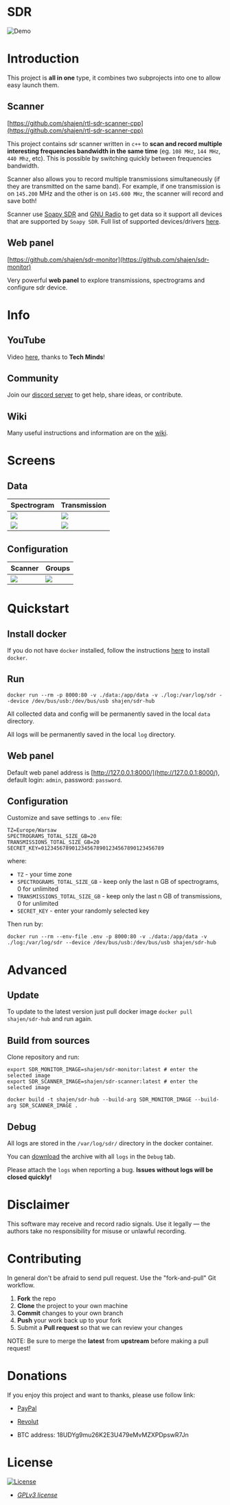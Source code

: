 # SDR

![Demo](images/demo.webp)

# Introduction

This project is **all in one** type, it combines two subprojects into one to allow easy launch them.

## Scanner

[https://github.com/shajen/rtl-sdr-scanner-cpp](https://github.com/shajen/rtl-sdr-scanner-cpp)

This project contains sdr scanner written in `c++` to **scan and record multiple interesting frequencies bandwidth in the same time** (eg. `108 MHz`, `144 MHz`, `440 Mhz`,  etc). This is possible by switching quickly between frequencies bandwidth.

Scanner also allows you to record multiple transmissions simultaneously (if they are transmitted on the same band). For example, if one transmission is on `145.200` MHz and the other is on `145.600 MHz`, the scanner will record and save both!

Scanner use [Soapy SDR](https://github.com/pothosware/SoapySDR) and [GNU Radio](https://github.com/gnuradio/gnuradio) to get data so it support all devices that are supported by `Soapy SDR`. Full list of supported devices/drivers [here](https://github.com/pothosware/SoapyOsmo/wiki).

## Web panel

[https://github.com/shajen/sdr-monitor](https://github.com/shajen/sdr-monitor)

Very powerful **web panel** to explore transmissions, spectrograms and configure sdr device.

# Info

## YouTube

Video [here](https://www.youtube.com/watch?v=YzQ2N0VkKvE), thanks to **Tech Minds**!

## Community

Join our [discord server](https://discord.gg/f2cqeMh6Dh) to get help, share ideas, or contribute.

## Wiki

Many useful instructions and information are on the [wiki](https://github.com/shajen/sdr-hub/wiki).

# Screens

## Data

| Spectrogram | Transmission |
| - | - |
| ![](images/spectrograms.png?raw=1) | ![](images/transmissions.png?raw=1) |
| ![](images/spectrogram.png?raw=1) | ![](images/transmission.png?raw=1) |

## Configuration

| Scanner | Groups |
| - | - |
| ![](images/config.png?raw=1) | ![](images/groups.png?raw=1) |

# Quickstart

## Install docker

If you do not have `docker` installed, follow the instructions [here](https://docs.docker.com/desktop/) to install `docker`.

## Run

```
docker run --rm -p 8000:80 -v ./data:/app/data -v ./log:/var/log/sdr --device /dev/bus/usb:/dev/bus/usb shajen/sdr-hub
```

All collected data and config will be permanently saved in the local `data` directory.

All logs will be permanently saved in the local `log` directory.

## Web panel

Default web panel address is [http://127.0.0.1:8000/](http://127.0.0.1:8000/), default login: `admin`, password: `password`.

## Configuration

Customize and save settings to `.env` file:

```
TZ=Europe/Warsaw
SPECTROGRAMS_TOTAL_SIZE_GB=20
TRANSMISSIONS_TOTAL_SIZE_GB=20
SECRET_KEY=0123456789012345678901234567890123456789
```

where:

- `TZ` - your time zone
- `SPECTROGRAMS_TOTAL_SIZE_GB` - keep only the last n GB of spectrograms, 0 for unlimited
- `TRANSMISSIONS_TOTAL_SIZE_GB` - keep only the last n GB of transmissions, 0 for unlimited
- `SECRET_KEY` - enter your randomly selected key

Then run by:
```
docker run --rm --env-file .env -p 8000:80 -v ./data:/app/data -v ./log:/var/log/sdr --device /dev/bus/usb:/dev/bus/usb shajen/sdr-hub
```

# Advanced

## Update

To update to the latest version just pull docker image `docker pull shajen/sdr-hub` and run again.

## Build from sources

Clone repository and run:

```
export SDR_MONITOR_IMAGE=shajen/sdr-monitor:latest # enter the selected image
export SDR_SCANNER_IMAGE=shajen/sdr-scanner:latest # enter the selected image

docker build -t shajen/sdr-hub --build-arg SDR_MONITOR_IMAGE --build-arg SDR_SCANNER_IMAGE .
```
## Debug

All logs are stored in the `/var/log/sdr/` directory in the docker container.

You can [download](http://127.0.0.1:8000/sdr/logs/) the archive with all `logs` in the `Debug` tab.

Please attach the `logs` when reporting a bug. **Issues without logs will be closed quickly!**

# Disclaimer

This software may receive and record radio signals. Use it legally — the authors take no responsibility for misuse or unlawful recording.

# Contributing

In general don't be afraid to send pull request. Use the "fork-and-pull" Git workflow.

1. **Fork** the repo
2. **Clone** the project to your own machine
3. **Commit** changes to your own branch
4. **Push** your work back up to your fork
5. Submit a **Pull request** so that we can review your changes

NOTE: Be sure to merge the **latest** from **upstream** before making a pull request!

# Donations

If you enjoy this project and want to thanks, please use follow link:

- [PayPal](https://www.paypal.com/donate/?hosted_button_id=6JQ963AU688QN)

- [Revolut](https://revolut.me/borysm2b)

- BTC address: 18UDYg9mu26K2E3U479eMvMZXPDpswR7Jn

# License

[![License](https://img.shields.io/:license-GPLv3-blue.svg?style=flat-square)](https://www.gnu.org/licenses/gpl.html)

- *[GPLv3 license](https://www.gnu.org/licenses/gpl.html)*
